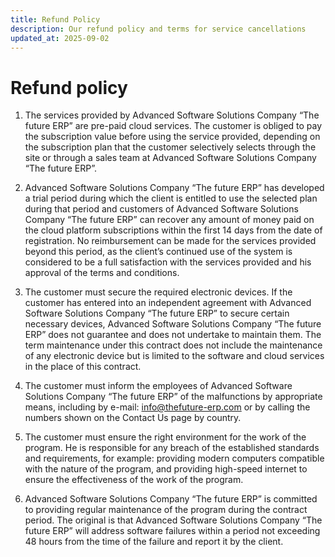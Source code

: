 ```yaml
---
title: Refund Policy
description: Our refund policy and terms for service cancellations
updated_at: 2025-09-02
---
```

# Refund policy

  1. The services provided by Advanced Software Solutions Company “The future ERP” are pre-paid cloud services. The customer is obliged to pay the subscription value before using the service provided, depending on the subscription plan that the customer selectively selects through the site or through a sales team at Advanced Software Solutions Company “The future ERP”.

2. Advanced Software Solutions Company “The future ERP” has developed a trial period during which the client is entitled to use the selected plan during that period and customers of Advanced Software Solutions Company “The future ERP” can recover any amount of money paid on the cloud platform subscriptions within the first 14 days from the date of registration. No reimbursement can be made for the services provided beyond this period, as the client’s continued use of the system is considered to be a full satisfaction with the services provided and his approval of the terms and conditions.

3. The customer must secure the required electronic devices. If the customer has entered into an independent agreement with Advanced Software Solutions Company “The future ERP” to secure certain necessary devices, Advanced Software Solutions Company “The future ERP” does not guarantee and does not undertake to maintain them. The term maintenance under this contract does not include the maintenance of any electronic device but is limited to the software and cloud services in the place of this contract.

4. The customer must inform the employees of Advanced Software Solutions Company “The future ERP” of the malfunctions by appropriate means, including by e-mail: info@thefuture-erp.com or by calling the numbers shown on the Contact Us page by country.

5. The customer must ensure the right environment for the work of the program. He is responsible for any breach of the established standards and requirements, for example: providing modern computers compatible with the nature of the program, and providing high-speed internet to ensure the effectiveness of the work of the program.

6. Advanced Software Solutions Company “The future ERP” is committed to providing regular maintenance of the program during the contract period. The original is that Advanced Software Solutions Company “The future ERP” will address software failures within a period not exceeding 48 hours from the time of the failure and report it by the client.
